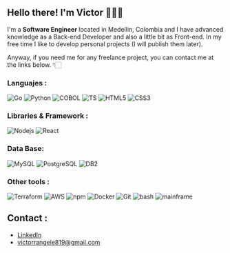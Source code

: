 ## Hello there! I'm **Victor** 🙋🏻‍♂️

I'm a **Software Engineer** located in Medellin, Colombia and I have advanced knowledge as a Back-end Developer and also a little bit as Front-end.
In my free time I like to develop personal projects (I will publish them later).

Anyway, if you need me for any freelance project, you can contact me at the links below. 👇🏻
### Languajes :
![Go](https://img.shields.io/badge/Golang-00ADD8?logo=Go&logoColor=white)
![Python](https://img.shields.io/badge/Python-3776AB?logo=python&logoColor=white)
![COBOL](https://img.shields.io/badge/COBOL-%234574E0?logo=codio&logoColor=white)
![TS](https://img.shields.io/badge/TypeScript-FFFFFF?logo=TypeScript)
![HTML5](https://img.shields.io/badge/HTML5-%23E34F26?logo=HTML5&logoColor=white)
![CSS3](https://img.shields.io/badge/CSS3-%231572B6?logo=CSS3)

### Libraries & Framework :

![Nodejs](https://img.shields.io/badge/-Nodejs-black?style=flat-square&logo=Node.js)
![React](https://img.shields.io/badge/React-%2361DAFB?logo=React&logoColor=white)

### Data Base:

![MySQL](https://img.shields.io/badge/MySQL-4479A1?logo=MySQL&logoColor=white)
![PostgreSQL](https://img.shields.io/badge/-PostgreSQL-336791?style=flat-square&logo=postgresql&logoColor=white)
![DB2](https://img.shields.io/badge/DB2-%23052FAD?logo=IBM&logoColor=white)

### Other tools :

![Terraform](https://img.shields.io/badge/Terraform-%237B42BC?logo=Terraform&logoColor=white)
![AWS](https://img.shields.io/badge/AWS-%23232F3E?logo=amazonaws&logoColor=white&labelColor=%23232F3E)
![npm](https://img.shields.io/badge/npm-%23CB3837?logo=npm)
![Docker](https://img.shields.io/badge/-Docker-2496ED?style=flat-square&logo=docker&logoColor=white)
![Git](https://img.shields.io/badge/-Git-FFFFFF?style=flat-square&logo=git)
![bash](https://img.shields.io/badge/Bash-%234EAA25?logo=gnubash&logoColor=white)
![mainframe](https://img.shields.io/badge/Mainframe%20z%2FOS-%23CC2936?logo=zotero&logoColor=white)


## Contact :  

* [LinkedIn](https://www.linkedin.com/in/victorrangelromero/)
* victorrangele819@gmail.com

